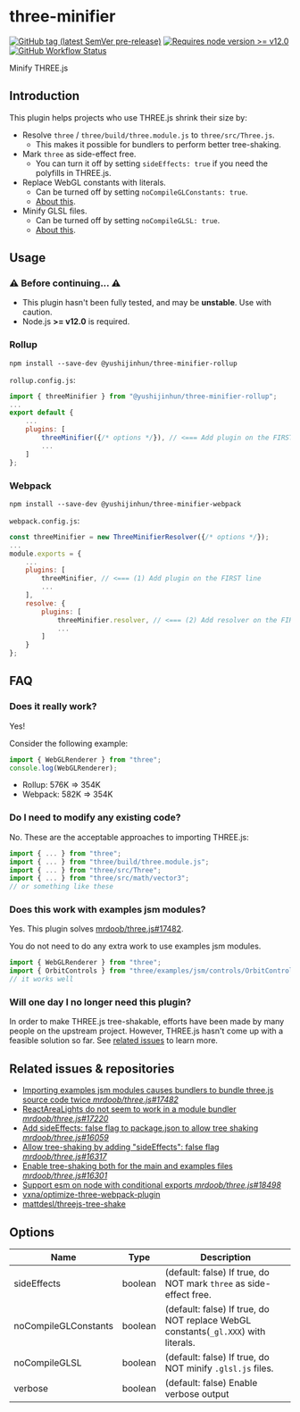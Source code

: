# three-minifier
[![GitHub tag (latest SemVer pre-release)](https://img.shields.io/github/v/tag/yushijinhun/three-minifier?color=yellow&include_prereleases&label=version&sort=semver&style=flat-square)](https://github.com/yushijinhun/three-minifier/releases)
[![Requires node version >= v12.0](https://img.shields.io/badge/requires-node%20≥%20v12.0-brightgreen?style=flat-square&logo=node.js&logoColor=brightgreen)](https://github.com/yushijinhun/three-minifier/issues/3)
[![GitHub Workflow Status](https://img.shields.io/github/workflow/status/yushijinhun/three-minifier/CI?logo=github&style=flat-square)](https://github.com/yushijinhun/three-minifier/actions?query=workflow%3ACI)

Minify THREE.js

## Introduction
This plugin helps projects who use THREE.js shrink their size by:
 * Resolve `three` / `three/build/three.module.js` to `three/src/Three.js`.
    * This makes it possible for bundlers to perform better tree-shaking.
 * Mark `three` as side-effect free.
    * You can turn it off by setting `sideEffects: true` if you need the polyfills in THREE.js.
 * Replace WebGL constants with literals.
    * Can be turned off by setting `noCompileGLConstants: true`.
    * [About this](https://github.com/mrdoob/three.js/blob/95fb8e348948679014f4c6afe2aefc4043b16703/utils/build/rollup.config.js#L3-L169).
 * Minify GLSL files.
    * Can be turned off by setting `noCompileGLSL: true`.
    * [About this](https://github.com/mrdoob/three.js/blob/95fb8e348948679014f4c6afe2aefc4043b16703/utils/build/rollup.config.js#L171-L201).

## Usage

### :warning: Before continuing... :warning:
 * This plugin hasn't been fully tested, and may be **unstable**. Use with caution.  
 * Node.js **>= v12.0** is required.

### Rollup
```
npm install --save-dev @yushijinhun/three-minifier-rollup
```

`rollup.config.js`:
```javascript
import { threeMinifier } from "@yushijinhun/three-minifier-rollup";
...
export default {
    ...
    plugins: [
        threeMinifier({/* options */}), // <=== Add plugin on the FIRST line
        ...
    ]
};
```

### Webpack
```
npm install --save-dev @yushijinhun/three-minifier-webpack
```

`webpack.config.js`:
```javascript
const threeMinifier = new ThreeMinifierResolver({/* options */});
...
module.exports = {
    ...
    plugins: [
        threeMinifier, // <=== (1) Add plugin on the FIRST line
        ...
    ],
    resolve: {
        plugins: [
            threeMinifier.resolver, // <=== (2) Add resolver on the FIRST line
            ...
        ]
    }
};
```

## FAQ
### Does it really work?
Yes!

Consider the following example:
```javascript
import { WebGLRenderer } from "three";
console.log(WebGLRenderer);
```
 * Rollup: 576K => 354K
 * Webpack: 582K => 354K

### Do I need to modify any existing code?
No. These are the acceptable approaches to importing THREE.js:
```javascript
import { ... } from "three";
import { ... } from "three/build/three.module.js";
import { ... } from "three/src/Three";
import { ... } from "three/src/math/vector3";
// or something like these
```

### Does this work with examples jsm modules?
Yes. This plugin solves [mrdoob/three.js#17482](https://github.com/mrdoob/three.js/issues/17482).

You do not need to do any extra work to use examples jsm modules.
```javascript
import { WebGLRenderer } from "three";
import { OrbitControls } from "three/examples/jsm/controls/OrbitControls";
// it works well
```

### Will one day I no longer need this plugin?
In order to make THREE.js tree-shakable, efforts have been made by many people on the upstream project.
However, THREE.js hasn't come up with a feasible solution so far. See [related issues](#related-issues--repositories) to learn more.

## Related issues & repositories
 * [Importing examples jsm modules causes bundlers to bundle three.js source code twice _mrdoob/three.js#17482_](https://github.com/mrdoob/three.js/issues/17482)
 * [ReactAreaLights do not seem to work in a module bundler _mrdoob/three.js#17220_](https://github.com/mrdoob/three.js/issues/17220)
 * [Add sideEffects: false flag to package.json to allow tree shaking _mrdoob/three.js#16059_](https://github.com/mrdoob/three.js/issues/16059)
 * [Allow tree-shaking by adding "sideEffects": false flag _mrdoob/three.js#16317_](https://github.com/mrdoob/three.js/pull/16317)
 * [Enable tree-shaking both for the main and examples files _mrdoob/three.js#16301_](https://github.com/mrdoob/three.js/pull/16301)
 * [Support esm on node with conditional exports _mrdoob/three.js#18498_](https://github.com/mrdoob/three.js/pull/18498)
 * [vxna/optimize-three-webpack-plugin](https://github.com/vxna/optimize-three-webpack-plugin)
 * [mattdesl/threejs-tree-shake](https://github.com/mattdesl/threejs-tree-shake)

## Options
|Name                |Type   |Description                                                                       |
|--------------------|-------|----------------------------------------------------------------------------------|
|sideEffects         |boolean|(default: false) If true, do NOT mark `three` as side-effect free.                |
|noCompileGLConstants|boolean|(default: false) If true, do NOT replace WebGL constants(`_gl.XXX`) with literals.|
|noCompileGLSL       |boolean|(default: false) If true, do NOT minify `.glsl.js` files.                         |
|verbose             |boolean|(default: false) Enable verbose output                                            |

